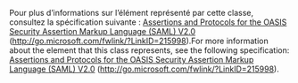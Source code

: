 <span data-ttu-id="f2032-101">Pour plus d’informations sur l’élément représenté par cette classe, consultez la spécification suivante : [Assertions and Protocols for the OASIS Security Assertion Markup Language (SAML) V2.0](http://go.microsoft.com/fwlink/?LinkID=215998) (http://go.microsoft.com/fwlink/?LinkID=215998).</span><span class="sxs-lookup"><span data-stu-id="f2032-101">For more information about the element that this class represents, see the following specification: [Assertions and Protocols for the OASIS Security Assertion Markup Language (SAML) V2.0](http://go.microsoft.com/fwlink/?LinkID=215998) (http://go.microsoft.com/fwlink/?LinkID=215998).</span></span>